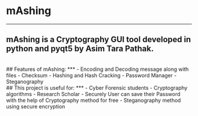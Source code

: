 # mAshing
---
## mAshing is a Cryptography GUI tool developed in python and pyqt5 by Asim Tara Pathak.
<br>
## Features of mAshing:
***
- Encoding and Decoding message along with files
- Checksum
- Hashing and Hash Cracking
- Password Manager
- Steganography
<br>
## This project is useful for:
***
- Cyber Forensic students
- Cryptography algorithms
- Research Scholar
- Securely User can save their Password with the help of Cryptography method for free
- Steganography method using secure encryption
